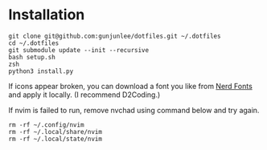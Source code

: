 # Installation

```
git clone git@github.com:gunjunlee/dotfiles.git ~/.dotfiles
cd ~/.dotfiles
git submodule update --init --recursive
bash setup.sh
zsh
python3 install.py
```

If icons appear broken, you can download a font you like from [Nerd Fonts](https://www.nerdfonts.com/font-downloads) and apply it locally. (I recommend D2Coding.)

If nvim is failed to run, remove nvchad using command below and try again.

```
rm -rf ~/.config/nvim
rm -rf ~/.local/share/nvim
rm -rf ~/.local/state/nvim
```

